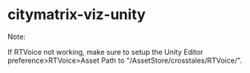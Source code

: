 # citymatrix-viz-unity


Note: 

If RTVoice not working, make sure to setup the Unity Editor preference>RTVoice>Asset Path to "/AssetStore/crosstales/RTVoice/". 
